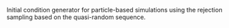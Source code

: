 Initial condition generator for particle-based simulations using the rejection sampling based on the quasi-random sequence.
